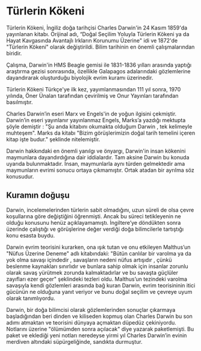 # Türlerin Kökeni #

Türlerin Kökeni, İngiliz doğa tarihçisi Charles Darwin'in 24 Kasım 1859'da 
yayınlanan kitabı. Orijinal adı, “Doğal Seçilim Yoluyla Türlerin Kökeni ya da 
Hayat Kavgasında Avantajlı Irkların Korunumu Üzerine" idi ve 1872'de "Türlerin 
Kökeni" olarak değiştirildi. Bilim tarihinin en önemli çalışmalarından biridir.

Çalışma, Darwin'in HMS Beagle gemisi ile 1831-1836 yılları arasında yaptığı 
araştırma gezisi sonrasında, özellikle Galapagos adalarındaki gözlemlerine 
dayandırarak oluşturduğu biyolojik evrim kuramı üzerinedir.

Türlerin Kökeni Türkçe'ye ilk kez, yayımlanmasından 111 yıl sonra, 1970 
yılında, Öner Ünalan tarafından çevirilmiş ve Onur Yayınları tarafından 
basılmıştır.

Charles Darwin’in eseri Marx ve Engels'in de yoğun ilgisini çekmiştir. 
Darwin’in eseri yayınlanır yayınlanmaz Engels, Marks’a yazdığı mektupta şöyle 
demiştir : "Şu anda kitabını okumakta olduğum Darwin , tek kelimeyle muhteşem".
Marks da kitabı "Bizim görüşlerimizin doğal tarih temelini içeren kitap işte
budur." şeklinde nitelemiştir.

Darwin hakkındaki en önemli yanılgı ve önyargı, Darwin'in insan kökenini 
maymunlara dayandırdığına dair iddialardır. Tam aksine Darwin bu konuda 
uyarıda bulunmaktadır. İnsan, maymunlarla aynı türden gelmektedir ama 
maymunların evrimi sonucu ortaya çıkmamıştır. Ortak atadan bir ayrılma söz 
konusudur.

## Kuramın doğuşu ##

Darwin, incelemelerinden türlerin sabit olmadığını, uzun süreli de olsa çevre 
koşullarına göre değiştiğini öğrenmişti. Ancak bu süreci tetikleyenin ne 
olduğu konusunu henüz açıklayamamıştı. İngiltere’ye döndükten sonra üzerinde 
çalıştığı ve görüşlerine değer verdiği doğa bilimcilerle tartıştığı konu 
esasta buydu.

Darwin evrim teorisini kurarken, ona ışık tutan ve onu etkileyen Malthus’un 
"Nüfus Üzerine Deneme" adlı kitabındaki: "Bütün canlılar bir varolma ya da yok 
olma savaşı içindedir , savaşların nedeni nüfus artışıdır , çünkü beslenme 
kaynakları sınırlıdır ve bunlara sahip olmak için insanlar zorunlu olarak 
savaş yürütmek zorunda kalmaktadırlar ve bu savaşta güçlüler zayıfları ezer 
geçer" şeklindeki tezleri oldu.
Malthus’un tezindeki varolma savaşıyla kendi gözlemleri arasında bağ kuran 
Darwin, evrim teorisininin itici gücünün ne olduğuna yanıt veriyor ve bunu 
doğal seçilim ve çevreye uyum olarak tanımlıyordu.

Darwin, bir doğa bilimcisi olarak gözlemlerinden sonuçlar çıkarmaya 
başladığından beri dinden ve kiliseden kopmuş olan Charles Darwin bu son adımı 
atmaktan ve teorisini dünyaya açmaktan düpedüz çekiniyordu. Notlarını üzerine 
"ölümümden sonra açılacak" diye yazarak paketlemişti. Bu paket ve eklediği 
yeni notları neredeyse yirmi yıl Charles Darwin’in evinin merdiven altındaki 
süpürgeliğinde, sandıkta durmuştur.
